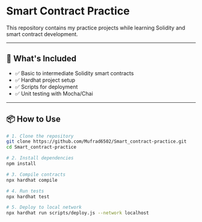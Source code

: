 # Smart Contract Practice

This repository contains my practice projects while learning Solidity and smart contract development.

---

## 🚀 What's Included

- ✅ Basic to intermediate Solidity smart contracts
- ✅ Hardhat project setup
- ✅ Scripts for deployment
- ✅ Unit testing with Mocha/Chai

---

## 📦 How to Use

```bash
# 1. Clone the repository
git clone https://github.com/Mufrad6502/Smart_contract-practice.git
cd Smart_contract-practice

# 2. Install dependencies
npm install

# 3. Compile contracts
npx hardhat compile

# 4. Run tests
npx hardhat test

# 5. Deploy to local network
npx hardhat run scripts/deploy.js --network localhost

